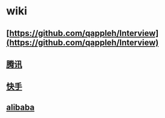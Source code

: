 # wiki

## [https://github.com/qappleh/Interview](https://github.com/qappleh/Interview)

## [腾讯](https://github.com/ygxqqx/wiki/blob/master/tencent/frontend.md)

## [快手](https://github.com/ygxqqx/wiki/blob/master/kuaishou/frontend.md)

## [alibaba](https://github.com/ygxqqx/wiki/blob/master/alibaba/frontend.md)
